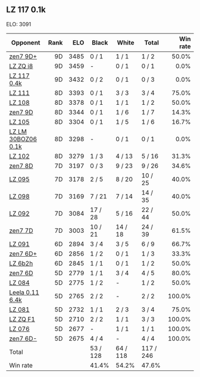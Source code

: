 ## LZ 117 0.1k ##

ELO: 3091

Opponent | Rank | ELO | Black | White | Total | Win rate
---------|-----:|----:|-------|-------|-------|-------:
[zen7 9D+](zen7%209D+.md) | 9D | 3485 | 0 / 1 | 1 / 1 | 1 / 2 | 50.0%
[LZ ZQ i8](LZ%20ZQ%20i8.md) | 9D | 3459 | - | 0 / 1 | 0 / 1 | 0.0%
[LZ 117 0.4k](LZ%20117%200.4k.md) | 9D | 3432 | 0 / 2 | 0 / 1 | 0 / 3 | 0.0%
[LZ 111](LZ%20111.md) | 8D | 3393 | 0 / 1 | 3 / 3 | 3 / 4 | 75.0%
[LZ 108](LZ%20108.md) | 8D | 3378 | 0 / 1 | 1 / 1 | 1 / 2 | 50.0%
[zen7 9D](zen7%209D.md) | 8D | 3344 | 0 / 1 | 1 / 6 | 1 / 7 | 14.3%
[LZ 105](LZ%20105.md) | 8D | 3304 | 0 / 1 | 1 / 5 | 1 / 6 | 16.7%
[LZ LM 30BOZ06 0.1k](LZ%20LM%2030BOZ06%200.1k.md) | 8D | 3298 | - | 0 / 1 | 0 / 1 | 0.0%
[LZ 102](LZ%20102.md) | 8D | 3279 | 1 / 3 | 4 / 13 | 5 / 16 | 31.3%
[zen7 8D](zen7%208D.md) | 7D | 3197 | 0 / 3 | 9 / 23 | 9 / 26 | 34.6%
[LZ 095](LZ%20095.md) | 7D | 3178 | 2 / 5 | 8 / 20 | 10 / 25 | 40.0%
[LZ 098](LZ%20098.md) | 7D | 3169 | 7 / 21 | 7 / 14 | 14 / 35 | 40.0%
[LZ 092](LZ%20092.md) | 7D | 3084 | 17 / 28 | 5 / 16 | 22 / 44 | 50.0%
[zen7 7D](zen7%207D.md) | 7D | 3003 | 10 / 21 | 14 / 18 | 24 / 39 | 61.5%
[LZ 091](LZ%20091.md) | 6D | 2894 | 3 / 4 | 3 / 5 | 6 / 9 | 66.7%
[zen7 6D+](zen7%206D+.md) | 6D | 2856 | 1 / 2 | 0 / 1 | 1 / 3 | 33.3%
[LZ 6b2h](LZ%206b2h.md) | 6D | 2845 | 1 / 1 | 0 / 1 | 1 / 2 | 50.0%
[zen7 6D](zen7%206D.md) | 5D | 2779 | 1 / 1 | 3 / 4 | 4 / 5 | 80.0%
[LZ 084](LZ%20084.md) | 5D | 2775 | 1 / 2 | - | 1 / 2 | 50.0%
[Leela 0.11 6.4k](Leela%200.11%206.4k.md) | 5D | 2765 | 2 / 2 | - | 2 / 2 | 100.0%
[LZ 081](LZ%20081.md) | 5D | 2732 | 1 / 1 | 2 / 3 | 3 / 4 | 75.0%
[LZ ZQ F1](LZ%20ZQ%20F1.md) | 5D | 2710 | 2 / 2 | 1 / 1 | 3 / 3 | 100.0%
[LZ 076](LZ%20076.md) | 5D | 2677 | - | 1 / 1 | 1 / 1 | 100.0%
[zen7 6D-](zen7%206D-.md) | 5D | 2675 | 4 / 4 | - | 4 / 4 | 100.0%
Total | | | 53 / 128 | 64 / 118 | 117 / 246 | 
Win rate| | | 41.4% | 54.2% | 47.6% | 
